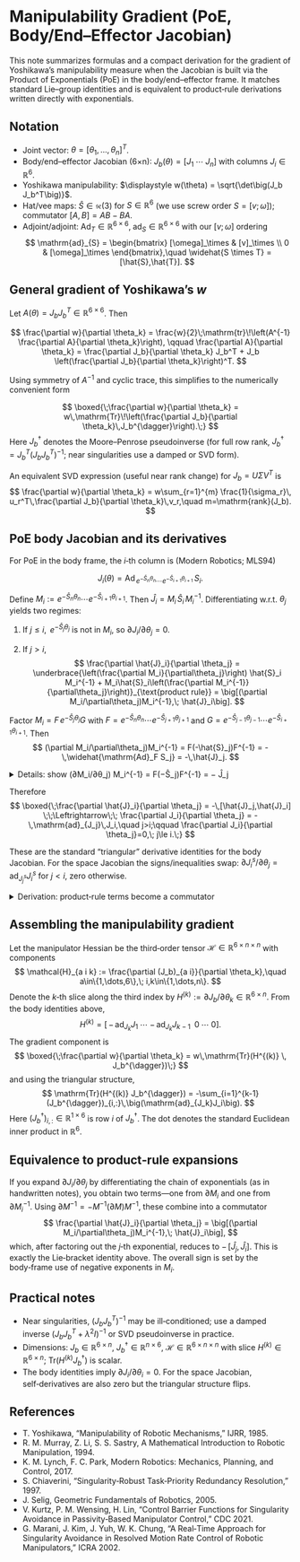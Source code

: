# Manipulability Gradient (PoE, Body/End–Effector Jacobian)

This note summarizes formulas and a compact derivation for the gradient of Yoshikawa’s manipulability measure when the Jacobian is built via the Product of Exponentials (PoE) in the body/end–effector frame. It matches standard Lie–group identities and is equivalent to product‑rule derivations written directly with exponentials.

## Notation

- Joint vector: $\theta = [\theta_1,\ldots,\theta_n]^T$.
- Body/end–effector Jacobian (6×n): $J_b(\theta) = [J_1\;\cdots\;J_n]$ with columns $J_i \in \mathbb{R}^6$.
- Yoshikawa manipulability: $\displaystyle w(\theta) = \sqrt{\det\big(J_b J_b^T\big)}$.
- Hat/vee maps: $\hat{S} \in \mathfrak{se}(3)$ for $S\in\mathbb{R}^6$ (we use screw order $S=[v;\,\omega]$); commutator $[A,B]=AB-BA$.
- Adjoint/adjoint: $\mathrm{Ad}_T \in \mathbb{R}^{6\times6},\; \mathrm{ad}_S \in \mathbb{R}^{6\times6}$ with our $[v;\,\omega]$ ordering
  $$
  \mathrm{ad}_{S} = \begin{bmatrix} [\omega]_\times & [v]_\times \\
                                       0               & [\omega]_\times \end{bmatrix},\quad
  \widehat{S \times T} = [\hat{S},\hat{T}].
  $$

## General gradient of Yoshikawa’s $w$

Let $A(\theta) = J_b J_b^T \in \mathbb{R}^{6\times6}$. Then

$$
\frac{\partial w}{\partial \theta_k}
  = \frac{w}{2}\;\mathrm{tr}\!\left(A^{-1} \frac{\partial A}{\partial \theta_k}\right),
\qquad
\frac{\partial A}{\partial \theta_k} = \frac{\partial J_b}{\partial \theta_k} J_b^T + J_b \left(\frac{\partial J_b}{\partial \theta_k}\right)^T.
$$

Using symmetry of $A^{-1}$ and cyclic trace, this simplifies to the numerically convenient form

$$
\boxed{\;\frac{\partial w}{\partial \theta_k} = w\,\mathrm{Tr}\!\left(\frac{\partial J_b}{\partial \theta_k}\,J_b^{\dagger}\right).\;}
$$
Here $J_b^{\dagger}$ denotes the Moore–Penrose pseudoinverse (for full row rank, $J_b^{\dagger}=J_b^T (J_b J_b^T)^{-1}$; near singularities use a damped or SVD form).

An equivalent SVD expression (useful near rank change) for $J_b = U\Sigma V^T$ is
$$
\frac{\partial w}{\partial \theta_k} = w\sum_{r=1}^{m} \frac{1}{\sigma_r}\, u_r^T\,\frac{\partial J_b}{\partial \theta_k}\,v_r,\quad m=\mathrm{rank}(J_b).
$$

## PoE body Jacobian and its derivatives

For PoE in the body frame, the $i$‑th column is (Modern Robotics; MLS94)

$$
J_i(\theta) = \mathrm{Ad}_{\,e^{-\hat{S}_n\theta_n}\cdots e^{-\hat{S}_{i+1}\theta_{i+1}}} \, S_i.
$$

Define $M_i := e^{-\hat{S}_n\theta_n}\cdots e^{-\hat{S}_{i+1}\theta_{i+1}}$. Then $\hat{J}_i = M_i\,\hat{S}_i\,M_i^{-1}$. Differentiating w.r.t. $\theta_j$ yields two regimes:

1) If $j \le i$, $\, e^{-\hat{S}_j\theta_j}$ is not in $M_i$, so $\partial J_i/\partial\theta_j = 0$.

2) If $j>i$,
$$
\frac{\partial \hat{J}_i}{\partial \theta_j}
 = \underbrace{\left(\frac{\partial M_i}{\partial\theta_j}\right) \hat{S}_i M_i^{-1} + M_i\hat{S}_i\left(\frac{\partial M_i^{-1}}{\partial\theta_j}\right)}_{\text{product rule}}
 = \big[(\partial M_i/\partial\theta_j)M_i^{-1},\; \hat{J}_i\big].
$$

Factor $M_i = F\,e^{-\hat{S}_j\theta_j}G$ with $F=e^{-\hat{S}_n\theta_n}\cdots e^{-\hat{S}_{j+1}\theta_{j+1}}$ and $G=e^{-\hat{S}_{j-1}\theta_{j-1}}\cdots e^{-\hat{S}_{i+1}\theta_{i+1}}$. Then
$$
(\partial M_i/\partial\theta_j)M_i^{-1} = F(-\hat{S}_j)F^{-1} = -\,\widehat{\mathrm{Ad}_F S_j} = -\,\hat{J}_j.
$$

<details>
<summary>Details: show (∂M_i/∂θ_j) M_i^{-1} = F(−Ŝ_j)F^{-1} = − Ĵ_j</summary>

1. Only the $j$‑th exponential depends on $\theta_j$, so with $E_j:=e^{-\hat{S}_j\theta_j}$ and constants (w.r.t. $\theta_j$) $F, G$,
   $$M_i = F\,E_j\,G,\qquad \frac{\partial M_i}{\partial\theta_j} = F\,\frac{\partial E_j}{\partial\theta_j}\,G.$$
2. For a constant matrix $A$, $\frac{\partial}{\partial\theta}e^{A\theta}=A e^{A\theta}$. Hence $\frac{\partial E_j}{\partial\theta_j}=(-\hat{S}_j)E_j$ and
   $$\frac{\partial M_i}{\partial\theta_j} = F\,(-\hat{S}_j)\,E_j\,G.$$
3. Right‑multiply by $M_i^{-1}=G^{-1}E_j^{-1}F^{-1}$ and cancel:
   $$\begin{aligned}
   (\partial M_i/\partial\theta_j)M_i^{-1}
   &= F(-\hat{S}_j)E_j\,G\;G^{-1}E_j^{-1}F^{-1}\\
   &= F(-\hat{S}_j)\,\underbrace{E_jE_j^{-1}}_{I}\,F^{-1} = F(-\hat{S}_j)F^{-1}.
   \end{aligned}$$
4. Use the adjoint identity $(\mathrm{Ad}_T S)^{\wedge}=T\hat{S}T^{-1}$. With $T=F$,
   $$F(-\hat{S}_j)F^{-1}=-(\mathrm{Ad}_F S_j)^{\wedge}=-\,\widehat{\mathrm{Ad}_F S_j}.$$
5. For the body Jacobian, $J_j(\theta)=\mathrm{Ad}_F S_j$, so $\widehat{\mathrm{Ad}_F S_j}=\hat{J}_j$ and the chain closes.

</details>

Therefore
$$
\boxed{\;\frac{\partial \hat{J}_i}{\partial \theta_j} = -\,[\hat{J}_j,\hat{J}_i] \;\;\Leftrightarrow\;\; \frac{\partial J_i}{\partial \theta_j} = -\,\mathrm{ad}_{J_j}\,J_i,\quad j>i;\qquad \frac{\partial J_i}{\partial \theta_j}=0,\; j\le i.\;}
$$

These are the standard “triangular” derivative identities for the body Jacobian. For the space Jacobian the signs/inequalities swap: $\partial J^s_i/\partial\theta_j = \mathrm{ad}_{J^s_j} J^s_i$ for $j<i$, zero otherwise.

<details>
<summary>Derivation: product‑rule terms become a commutator</summary>

For any differentiable, invertible matrix $M(\theta)$ and constant matrix $X$,
$$
\frac{\partial}{\partial\theta}\big(M X M^{-1}\big)
 = (\partial M) X M^{-1} + M X (\partial M^{-1}).
$$
Use the inverse derivative identity, obtained from $I = M M^{-1}$:
$$
0 = (\partial M)M^{-1} + M(\partial M^{-1})\;\;\Rightarrow\;\; \partial M^{-1} = -\,M^{-1}(\partial M)M^{-1}.
$$
Substitute and define $Q := (\partial M)M^{-1}$:
$$
\begin{aligned}
\frac{\partial}{\partial\theta}\big(M X M^{-1}\big)
&= (\partial M) X M^{-1} - M X M^{-1} (\partial M) M^{-1}\\
&= Q\,(M X M^{-1}) - (M X M^{-1})\,Q\\
&= \big[\,Q,\; M X M^{-1}\,\big].
\end{aligned}
$$
Applying this with $M=M_i$, $X=\hat{S}_i$ and $M X M^{-1} = \hat{J}_i$ gives
$$
\frac{\partial \hat{J}_i}{\partial \theta_j} = \big[\,(\partial M_i/\partial\theta_j) M_i^{-1},\; \hat{J}_i\,\big].
$$
In our PoE setting, $(\partial M_i/\partial\theta_j) M_i^{-1} = -\hat{J}_j$ for $j>i$, recovering the compact identity above. Note this derivation is purely algebraic (derivative of a similarity transform) and does not rely on Lie‑group specifics, though here $Q\in\mathfrak{se}(3)$.

</details>

## Assembling the manipulability gradient

Let the manipulator Hessian be the third‑order tensor $\mathcal{H} \in \mathbb{R}^{6\times n\times n}$ with components
$$
\mathcal{H}_{a i k} := \frac{\partial (J_b)_{a i}}{\partial \theta_k},\quad a\in\{1,\dots,6\},\; i,k\in\{1,\dots,n\}.
$$
Denote the $k$‑th slice along the third index by $H^{(k)} := \partial J_b/\partial\theta_k \in \mathbb{R}^{6\times n}$. From the body identities above,
$$
H^{(k)} = \big[\,-\,\mathrm{ad}_{J_k}J_1\;\cdots\;-\,\mathrm{ad}_{J_k}J_{k-1}\;\;0\;\cdots\;0\big].
$$
The gradient component is
$$
\boxed{\;\frac{\partial w}{\partial \theta_k} = w\,\mathrm{Tr}(H^{(k)} \, J_b^{\dagger})\;}
$$
and using the triangular structure,
$$
\mathrm{Tr}(H^{(k)} J_b^{\dagger}) = -\sum_{i=1}^{k-1} (J_b^{\dagger})_{i,:}\,\big(\mathrm{ad}_{J_k}J_i\big).
$$
Here $(J_b^{\dagger})_{i,:}\in\mathbb{R}^{1\times 6}$ is row $i$ of $J_b^{\dagger}$. The dot denotes the standard Euclidean inner product in $\mathbb{R}^6$.

## Equivalence to product‑rule expansions

If you expand $\partial J_i/\partial\theta_j$ by differentiating the chain of exponentials (as in handwritten notes), you obtain two terms—one from $\partial M_i$ and one from $\partial M_i^{-1}$. Using $\partial M^{-1} = -M^{-1}(\partial M)M^{-1}$, these combine into a commutator
$$
\frac{\partial \hat{J}_i}{\partial \theta_j} = \big[(\partial M_i/\partial\theta_j)M_i^{-1},\; \hat{J}_i\big],
$$
which, after factoring out the $j$‑th exponential, reduces to $-\,[\hat{J}_j,\hat{J}_i]$. This is exactly the Lie‑bracket identity above. The overall sign is set by the body‑frame use of negative exponents in $M_i$.

## Practical notes

- Near singularities, $(J_b J_b^T)^{-1}$ may be ill‑conditioned; use a damped inverse $(J_b J_b^T + \lambda^2 I)^{-1}$ or SVD pseudoinverse in practice.
- Dimensions: $J_b\in\mathbb{R}^{6\times n}$, $J_b^{\dagger}\in\mathbb{R}^{n\times 6}$, $\mathcal{H}\in\mathbb{R}^{6\times n\times n}$ with slice $H^{(k)}\in\mathbb{R}^{6\times n}$; $\mathrm{Tr}(H^{(k)} J_b^{\dagger})$ is scalar.
- The body identities imply $\partial J_i/\partial\theta_i = 0$. For the space Jacobian, self‑derivatives are also zero but the triangular structure flips.

## References

- T. Yoshikawa, “Manipulability of Robotic Mechanisms,” IJRR, 1985.
- R. M. Murray, Z. Li, S. S. Sastry, A Mathematical Introduction to Robotic Manipulation, 1994.
- K. M. Lynch, F. C. Park, Modern Robotics: Mechanics, Planning, and Control, 2017.
- S. Chiaverini, “Singularity‑Robust Task‑Priority Redundancy Resolution,” 1997.
- J. Selig, Geometric Fundamentals of Robotics, 2005.
- V. Kurtz, P. M. Wensing, H. Lin, “Control Barrier Functions for Singularity Avoidance in Passivity‑Based Manipulator Control,” CDC 2021.
- G. Marani, J. Kim, J. Yuh, W. K. Chung, “A Real‑Time Approach for Singularity Avoidance in Resolved Motion Rate Control of Robotic Manipulators,” ICRA 2002.
